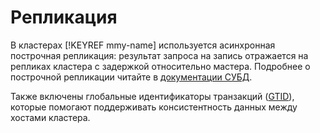 # Репликация

В кластерах [!KEYREF mmy-name] используется асинхронная построчная репликация: результат запроса на запись отражается на репликах кластера с задержкой относительно мастера. Подробнее о построчной репликации читайте в [документации СУБД](https://dev.mysql.com/doc/refman/5.7/en/replication-rbr-usage.html).

Также включены глобальные идентификаторы транзакций ([GTID](https://dev.mysql.com/doc/refman/5.7/en/replication-gtids-concepts.html)), которые помогают поддерживать консистентность данных между хостами кластера.

